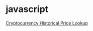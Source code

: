 # javascript
[Cryptocurrency Historical Price Lookup](https://studio.code.org/projects/applab/BBslhxmu6qG4xjFMtYd9xYcGkM6ycqlMnj2kNZ-4Dsk)

